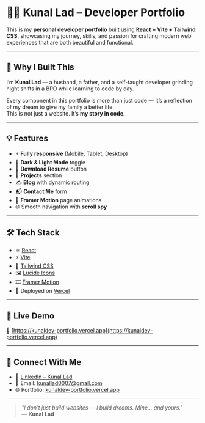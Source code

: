 # 🧑‍💻 Kunal Lad – Developer Portfolio

This is my **personal developer portfolio** built using **React + Vite + Tailwind CSS**, showcasing my journey, skills, and passion for crafting modern web experiences that are both beautiful and functional.

---

## 🌟 Why I Built This

I’m **Kunal Lad** — a husband, a father, and a self-taught developer grinding night shifts in a BPO while learning to code by day.

Every component in this portfolio is more than just code — it’s a reflection of my dream to give my family a better life.  
This is not just a website. It’s **my story in code**.

---

## 💡 Features

- ⚡ **Fully responsive** (Mobile, Tablet, Desktop)
- 🌙 **Dark & Light Mode** toggle
- 📄 **Download Resume** button
- 💼 **Projects** section
- ✍️ **Blog** with dynamic routing
- 📬 **Contact Me** form
- 🎨 **Framer Motion** page animations
- 🌐 Smooth navigation with **scroll spy**

---

## 🛠️ Tech Stack

- ⚛️ [React](https://reactjs.org/)
- ⚡ [Vite](https://vitejs.dev/)
- 🎨 [Tailwind CSS](https://tailwindcss.com/)
- 🖼️ [Lucide Icons](https://lucide.dev/)
- 🎞️ [Framer Motion](https://www.framer.com/motion/)
- 🚀 Deployed on [Vercel](https://vercel.com)

---

## 🚀 Live Demo

🔗 [https://kunaldev-portfolio.vercel.app](https://kunaldev-portfolio.vercel.app)

---

## 🤝 Connect With Me

- 🔗 [LinkedIn – Kunal Lad](https://linkedin.com/in/kunallad0007)
- 📧 Email: [kunallad0007@gmail.com](mailto:kunallad0007@gmail.com)
- 🌐 Portfolio: [kunaldev-portfolio.vercel.app](https://portfolio-kunal-lad.vercel.app/)

---

> _"I don't just build websites — I build dreams. Mine... and yours."_  
> — **Kunal Lad**
